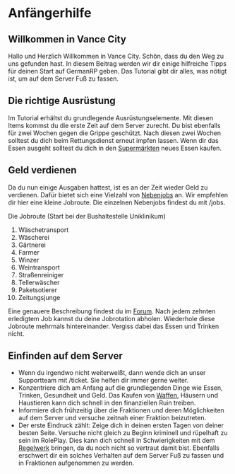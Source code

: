 # Anfängerhilfe

## Willkommen in Vance City
Hallo und Herzlich Willkommen in Vance City. Schön, dass du den Weg zu uns gefunden hast. 
In diesem Beitrag werden wir dir einige hilfreiche Tipps für deinen Start auf GermanRP geben.
Das Tutorial gibt dir alles, was nötigt ist, um auf dem Server Fuß zu fassen.

## Die richtige Ausrüstung
Im Tutorial erhältst du grundlegende Ausrüstungselemente. Mit diesen Items kommst du die erste
Zeit auf dem Server zurecht. Du bist ebenfalls für zwei Wochen gegen die Grippe geschützt.
Nach diesen zwei Wochen solltest du dich beim Rettungsdienst erneut impfen lassen.
Wenn dir das Essen ausgeht solltest du dich in den [Supermärkten](pages/biz/supermarkt) neues Essen kaufen. 

## Geld verdienen
Da du nun einige Ausgaben hattest, ist es an der Zeit wieder Geld zu verdienen. 
Dafür bietet sich eine Vielzahl von [Nebenjobs](pages/nebenjobs/nebenjobs) an. Wir empfehlen dir hier eine kleine Jobroute.
Die einzelnen Nebenjobs findest du mit /jobs.

Die Jobroute (Start bei der Bushaltestelle Uniklinikum)

1. Wäschetransport
2. Wäscherei
3. Gärtnerei
4. Farmer
5. Winzer
6. Weintransport
7. Straßenreiniger
8. Tellerwäscher
9. Paketsotierer
10. Zeitungsjunge

Eine genauere Beschreibung findest du im [Forum](https://germanrp.eu/forum/index.php?thread/8343-jobroute-stand-15-11-2022/&postID=52027#post52027). Nach jedem zehnten erledigtem Job kannst du deine Jobrotation abholen.
Wiederhole diese Jobroute mehrmals hintereinander.
Vergiss dabei das Essen und Trinken nicht.

## Einfinden auf dem Server
- Wenn du irgendwo nicht weiterweißt, dann wende dich an unser Supportteam mit /ticket. Sie helfen dir immer gerne weiter.
- Konzentriere dich am Anfang auf die grundlegenden Dinge wie Essen, Trinken, Gesundheit und Geld. Das Kaufen von [Waffen](), Häusern und Haustieren kann dich schnell in den finanziellen Ruin treiben.
- Informiere dich frühzeitig über die Fraktionen und deren Möglichkeiten auf dem Server und versuche zeitnah einer Fraktion beizutreten.
- Der erste Eindruck zählt: Zeige dich in deinen ersten Tagen von deiner besten Seite. Versuche nicht gleich zu Beginn kriminell und rüpelhaft zu sein im RolePlay. Dies kann dich schnell in Schwierigkeiten mit dem [Regelwerk](https://germanrp.eu/forum/index.php?thread/1-regelwerk/) bringen, da du noch nicht so vertraut damit bist. Ebenfalls erschwert dir ein solches Verhalten auf dem Server Fuß zu fassen und in Fraktionen aufgenommen zu werden.